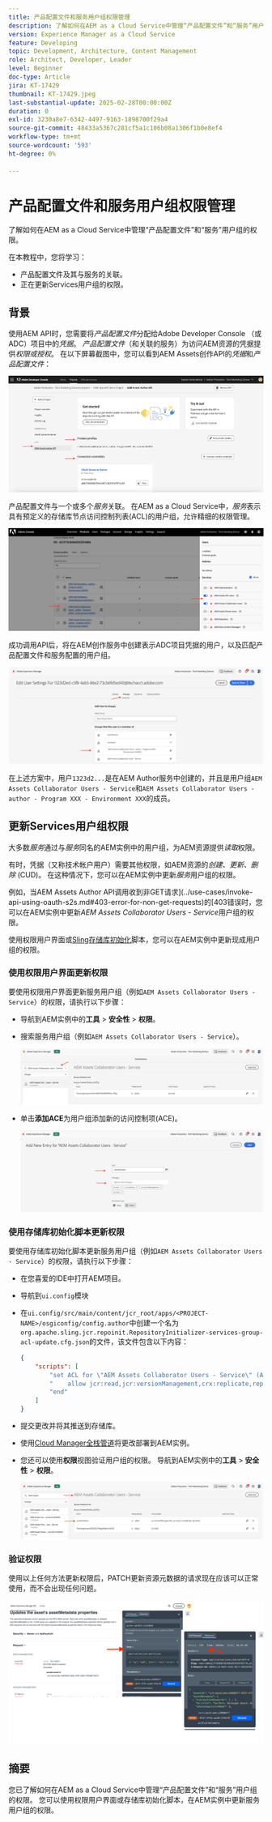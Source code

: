 ```yaml
---
title: 产品配置文件和服务用户组权限管理
description: 了解如何在AEM as a Cloud Service中管理“产品配置文件”和“服务”用户组的权限。
version: Experience Manager as a Cloud Service
feature: Developing
topic: Development, Architecture, Content Management
role: Architect, Developer, Leader
level: Beginner
doc-type: Article
jira: KT-17429
thumbnail: KT-17429.jpeg
last-substantial-update: 2025-02-28T00:00:00Z
duration: 0
exl-id: 3230a8e7-6342-4497-9163-1898700f29a4
source-git-commit: 48433a5367c281cf5a1c106b08a1306f1b0e8ef4
workflow-type: tm+mt
source-wordcount: '593'
ht-degree: 0%

---
```


# 产品配置文件和服务用户组权限管理

了解如何在AEM as a Cloud Service中管理“产品配置文件”和“服务”用户组的权限。

在本教程中，您将学习：

- 产品配置文件及其与服务的关联。
- 正在更新Services用户组的权限。

## 背景

使用AEM API时，您需要将&#x200B;_产品配置文件_&#x200B;分配给Adobe Developer Console （或ADC）项目中的&#x200B;_凭据_。 _产品配置文件_（和关联的服务）为访问AEM资源的凭据提供&#x200B;_权限或授权_。 在以下屏幕截图中，您可以看到AEM Assets创作API的&#x200B;_凭据_&#x200B;和&#x200B;_产品配置文件_：

![凭据和产品配置文件](../assets/how-to/API-Credentials-Product-Profile.png)

产品配置文件与一个或多个&#x200B;_服务_&#x200B;关联。 在AEM as a Cloud Service中，_服务_&#x200B;表示具有预定义的存储库节点访问控制列表(ACL)的用户组，允许精细的权限管理。

![技术帐户用户产品配置文件](../assets/s2s/technical-account-user-product-profile.png)

成功调用API后，将在AEM创作服务中创建表示ADC项目凭据的用户，以及匹配产品配置文件和服务配置的用户组。

![技术帐户用户成员资格](../assets/s2s/technical-account-user-membership.png)

在上述方案中，用户`1323d2...`是在AEM Author服务中创建的，并且是用户组`AEM Assets Collaborator Users - Service`和`AEM Assets Collaborator Users - author - Program XXX - Environment XXX`的成员。

## 更新Services用户组权限

大多数&#x200B;_服务_&#x200B;通过与&#x200B;_服务_&#x200B;同名的AEM实例中的用户组，为AEM资源提供&#x200B;_读取_&#x200B;权限。

有时，凭据（又称技术帐户用户）需要其他权限，如AEM资源的&#x200B;_创建、更新、删除_ (CUD)。 在这种情况下，您可以在AEM实例中更新&#x200B;_服务_&#x200B;用户组的权限。

例如，当AEM Assets Author API调用收到非GET请求](../use-cases/invoke-api-using-oauth-s2s.md#403-error-for-non-get-requests)的[403错误时，您可以在AEM实例中更新&#x200B;_AEM Assets Collaborator Users - Service_&#x200B;用户组的权限。

使用权限用户界面或[Sling存储库初始化](https://sling.apache.org/documentation/bundles/repository-initialization.html)脚本，您可以在AEM实例中更新现成用户组的权限。

### 使用权限用户界面更新权限

要使用权限用户界面更新服务用户组（例如`AEM Assets Collaborator Users - Service`）的权限，请执行以下步骤：

- 导航到AEM实例中的&#x200B;**工具** > **安全性** > **权限**。

- 搜索服务用户组（例如`AEM Assets Collaborator Users - Service`）。

  ![搜索用户组](../assets/how-to/search-user-group.png)

- 单击&#x200B;**添加ACE**&#x200B;为用户组添加新的访问控制项(ACE)。

  ![添加ACE](../assets/how-to/add-ace.png)

### 使用存储库初始化脚本更新权限

要使用存储库初始化脚本更新服务用户组（例如`AEM Assets Collaborator Users - Service`）的权限，请执行以下步骤：

- 在您喜爱的IDE中打开AEM项目。

- 导航到`ui.config`模块

- 在`ui.config/src/main/content/jcr_root/apps/<PROJECT-NAME>/osgiconfig/config.author`中创建一个名为`org.apache.sling.jcr.repoinit.RepositoryInitializer-services-group-acl-update.cfg.json`的文件，该文件包含以下内容：

  ```json
  {
      "scripts": [
          "set ACL for \"AEM Assets Collaborator Users - Service\" (ACLOptions=ignoreMissingPrincipal)",
          "    allow jcr:read,jcr:versionManagement,crx:replicate,rep:write on /content/dam",
          "end"
      ]
  }
  ```

- 提交更改并将其推送到存储库。

- 使用[Cloud Manager全栈管道](https://experienceleague.adobe.com/en/docs/experience-manager-cloud-service/content/implementing/using-cloud-manager/cicd-pipelines/introduction-ci-cd-pipelines#full-stack-pipeline)将更改部署到AEM实例。

- 您还可以使用&#x200B;**权限**&#x200B;视图验证用户组的权限。 导航到AEM实例中的&#x200B;**工具** > **安全性** > **权限**。

  ![权限视图](../assets/how-to/permissions-view.png)

### 验证权限

使用以上任何方法更新权限后，PATCH更新资源元数据的请求现在应该可以正常使用，而不会出现任何问题。

![PATCH请求](../assets/how-to/patch-request.png)

## 摘要

您已了解如何在AEM as a Cloud Service中管理“产品配置文件”和“服务”用户组的权限。 您可以使用权限用户界面或存储库初始化脚本，在AEM实例中更新服务用户组的权限。
